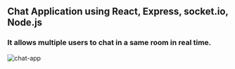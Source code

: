 ## Chat Application using React, Express, socket.io, Node.js
### It allows multiple users to chat in a same room in real time.

![chat-app](https://user-images.githubusercontent.com/31348093/91637318-46c18a80-ea25-11ea-9acf-fbda18a529be.png)
